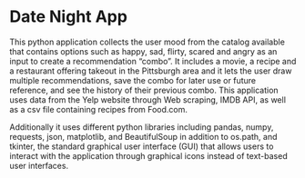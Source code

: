 # Date Night App

This python application collects the user mood from the catalog available that contains options such as happy, sad, flirty, scared and angry as an input to create a recommendation “combo”. It includes a movie, a recipe and a restaurant offering takeout in the Pittsburgh area and it lets the user draw multiple recommendations, save the combo for later use or future reference, and see the history of their previous combo. This application uses data from the Yelp website through Web scraping, IMDB API, as well as a csv file containing recipes from Food.com. 

Additionally it uses different python libraries including pandas, numpy, requests, json, matplotlib, and BeautifulSoup in addition to os.path, and tkinter, the standard graphical user interface (GUI) that allows users to interact with the application through graphical icons instead of text-based user interfaces.
